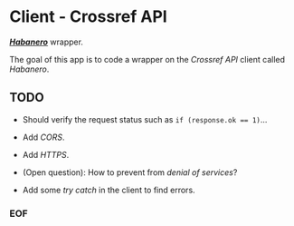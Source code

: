 # Client - Crossref API

[***Habanero***](https://github.com/sckott/habanero/) wrapper.

The goal of this app is to code a wrapper on the *Crossref API* client
called *Habanero*.

## TODO

- Should verify the request status such as ``if (response.ok == 1)``...

- Add *CORS*.

- Add *HTTPS*.

- (Open question): How to prevent from *denial of services*?

- Add some *try catch* in the client to find errors.

### EOF

